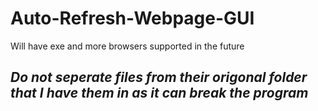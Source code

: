 # Auto-Refresh-Webpage-GUI
Will have exe and more browsers supported in the future
## ***Do not seperate files from their origonal folder that I have them in as it can break the program***
